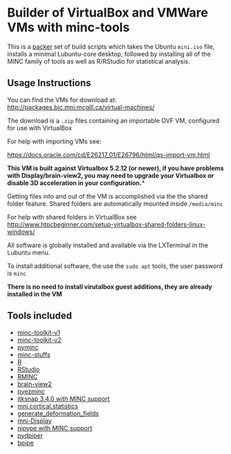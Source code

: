 # Builder of VirtualBox and VMWare VMs with minc-tools

This is a [packer](https://www.packer.io/) set of build scripts which takes
the Ubuntu ``mini.iso`` file, installs a minimal Lubuntu-core desktop, followed
by installing all of the MINC family of tools as well as R/RStudio for
statistical analysis.

## Usage Instructions

You can find the VMs for download at:
<http://packages.bic.mni.mcgill.ca/virtual-machines/>

The download is a ``.zip`` files containing an importable OVF VM, configured for
use with VirtualBox

For help with importing VMs see:

<https://docs.oracle.com/cd/E26217_01/E26796/html/qs-import-vm.html>

**This VM is built against Virtualbox 5.2.12 (or newer), if you have problems with Display/brain-view2,
you may need to upgrade your Virtualbox or disable 3D acceleration in your configuration.***

Getting files into and out of the VM is accomplished via the the shared folder
feature. Shared folders are automatically mounted inside ``/media/minc``

For help with shared folders in VirtualBox see <http://www.htpcbeginner.com/setup-virtualbox-shared-folders-linux-windows/>

All software is globally installed and available via the LXTerminal in
the Lubuntu menu.

To install additional software, the use the ``sudo apt`` tools, the user
password is ``minc``

**There is no need to install virutalbox guest additions, they are already installed in the VM**

## Tools included

-   [minc-toolkit-v1](https://github.com/BIC-MNI/minc-toolkit)
-   [minc-toolkit-v2](https://github.com/BIC-MNI/minc-toolkit-v2)
-   [pyminc](https://github.com/Mouse-Imaging-Centre/pyminc)
-   [minc-stuffs](https://github.com/Mouse-Imaging-Centre/minc-stuffs)
-   [R](https://www.r-project.org/)
-   [RStudio](https://www.rstudio.com)
-   [RMINC](https://github.com/Mouse-Imaging-Centre/RMINC)
-   [brain-view2](https://github.com/Mouse-Imaging-Centre/brain-view2)
-   [pyezminc](https://github.com/BIC-MNI/pyezminc)
-   [itksnap 3.4.0 with MINC support](https://github.com/vfonov/itksnap3)
-   [mni.cortical.statistics](https://github.com/BIC-MNI/mni.cortical.statistics)
-   [generate_deformation_fields](https://github.com/Mouse-Imaging-Centre/generate_deformation_fields)
-   [mni-Display](https://github.com/BIC-MNI/Display)
-   [nipype with MINC support](http://nipy.org/nipype/)
-   [pydpiper](https://github.com/Mouse-Imaging-Centre/pydpiper)
-   [bpipe](http://bpipe.org)
